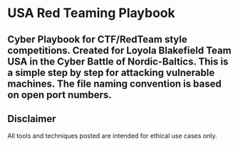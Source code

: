 # USA Red Teaming Playbook
Cyber Playbook for CTF/RedTeam style competitions. Created for Loyola Blakefield Team USA in the Cyber Battle of Nordic-Baltics. This is a simple step by step for attacking vulnerable machines. The file naming convention is based on open port numbers.
---

## Disclaimer
All tools and techniques posted are intended for ethical use cases only.